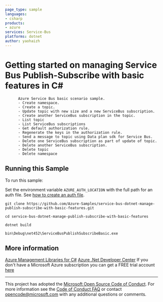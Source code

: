```yaml
---
page_type: sample
languages:
- csharp
products:
- azure
services: Service-Bus
platforms: dotnet
author: yaohaizh
---
```


# Getting started on managing Service Bus Publish-Subscribe with basic features in C# #

          Azure Service Bus basic scenario sample.
          - Create namespace.
          - Create a topic.
          - Update topic with new size and a new ServiceBus subscription.
          - Create another ServiceBus subscription in the topic.
          - List topic
          - List ServiceBus subscriptions
          - Get default authorization rule.
          - Regenerate the keys in the authorization rule.
          - Send a message to topic using Data plan sdk for Service Bus.
          - Delete one ServiceBus subscription as part of update of topic.
          - Delete another ServiceBus subscription.
          - Delete topic
          - Delete namespace


## Running this Sample ##

To run this sample:

Set the environment variable `AZURE_AUTH_LOCATION` with the full path for an auth file. See [how to create an auth file](https://github.com/Azure/azure-libraries-for-net/blob/master/AUTH.md).

    git clone https://github.com/Azure-Samples/service-bus-dotnet-manage-publish-subscribe-with-basic-features.git

    cd service-bus-dotnet-manage-publish-subscribe-with-basic-features

    dotnet build

    bin\Debug\net452\ServiceBusPublishSubscribeBasic.exe

## More information ##

[Azure Management Libraries for C#](https://github.com/Azure/azure-sdk-for-net/tree/Fluent)
[Azure .Net Developer Center](https://azure.microsoft.com/en-us/develop/net/)
If you don't have a Microsoft Azure subscription you can get a FREE trial account [here](http://go.microsoft.com/fwlink/?LinkId=330212)

---

This project has adopted the [Microsoft Open Source Code of Conduct](https://opensource.microsoft.com/codeofconduct/). For more information see the [Code of Conduct FAQ](https://opensource.microsoft.com/codeofconduct/faq/) or contact [opencode@microsoft.com](mailto:opencode@microsoft.com) with any additional questions or comments.